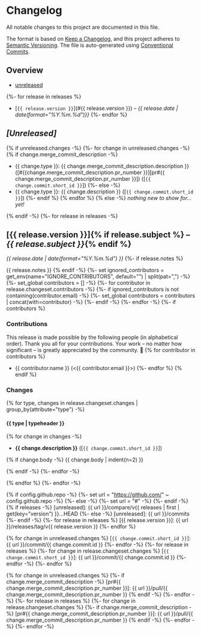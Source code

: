 # Changelog

All notable changes to this project are documented in this file.

The format is based on [Keep a Changelog], and this project adheres to
[Semantic Versioning]. The file is auto-generated using [Conventional Commits].

[keep a changelog]: https://keepachangelog.com/en/1.0.0/
[semantic versioning]: https://semver.org/spec/v2.0.0.html
[conventional commits]: https://www.conventionalcommits.org/en/v1.0.0/

## Overview

- [unreleased](#unreleased)

{%- for release in releases %}
- [`{{ release.version }}`](#{{ release.version }}) – _{{ release.date | date(format="%Y.%m.%d")}}_
{%- endfor %}

## _[Unreleased]_

{% if unreleased.changes -%}
{%- for change in unreleased.changes -%}
{% if change.merge_commit_description -%}
- {{ change.type }}: {{ change.merge_commit_description.description }} ([#{{change.merge_commit_description.pr_number }}][pr#{{ change.merge_commit_description.pr_number }}]) ([`{{ change.commit.short_id }}`])
{%- else -%}
- {{ change.type }}: {{ change.description }} ([`{{ change.commit.short_id }}`])
{%- endif %}
{% endfor %}
{% else -%}
_nothing new to show for… yet!_

{% endif -%}
{%- for release in releases -%}
<a id="{{ release.version }}" />

## [{{ release.version }}]{% if release.subject %} – _{{ release.subject }}_{% endif %}

_{{ release.date | date(format="%Y.%m.%d") }}_
{%- if release.notes %}

{{ release.notes }}
{% endif -%}
{%- set ignored_contributors = get_env(name="IGNORE_CONTRIBUTORS", default="") | split(pat=",") -%}
{%- set_global contributors = [] -%}
{%- for contributor in release.changeset.contributors -%}
  {%- if ignored_contributors is not containing(contributor.email) -%}
    {%- set_global contributors = contributors | concat(with=contributor) -%}
  {%- endif -%}
{%- endfor -%}
{%- if contributors %}
### Contributions

This release is made possible by the following people (in alphabetical order).
Thank you all for your contributions. Your work – no matter how significant – is
greatly appreciated by the community. 💖
{% for contributor in contributors %}
- {{ contributor.name }} (<{{ contributor.email }}>)
{%- endfor %}
{% endif %}
### Changes

{% for type, changes in release.changeset.changes | group_by(attribute="type") -%}

#### {{ type | typeheader }}

{% for change in changes -%}
- **{{ change.description }}** ([`{{ change.commit.short_id }}`])

{% if change.body -%}
{{ change.body | indent(n=2) }}

{% endif -%}
{%- endfor -%}

{% endfor %}
{%- endfor -%}

<!-- [releases] -->

{% if config.github.repo -%}
  {%- set url = "https://github.com/" ~ config.github.repo -%}
{%- else -%}
  {%- set url = "#" -%}
{%- endif -%}
{% if releases -%}
[unreleased]: {{ url }}/compare/v{{ releases | first | get(key="version") }}...HEAD
{%- else -%}
[unreleased]: {{ url }}/commits
{%- endif -%}
{%- for release in releases %}
[{{ release.version }}]: {{ url }}/releases/tag/v{{ release.version }}
{%- endfor %}

<!-- [commits] -->
{% for change in unreleased.changes %}
[`{{ change.commit.short_id }}`]: {{ url }}/commit/{{ change.commit.id }}
{%- endfor -%}
{%- for release in releases %}
{%- for change in release.changeset.changes %}
[`{{ change.commit.short_id }}`]: {{ url }}/commit/{{ change.commit.id }}
{%- endfor -%}
{%- endfor %}

<!-- [pull requests] -->

{% for change in unreleased.changes %}
{%- if change.merge_commit_description -%}
[pr#{{ change.merge_commit_description.pr_number }}]: {{ url }}/pull/{{ change.merge_commit_description.pr_number }}
{% endif -%}
{%- endfor -%}
{%- for release in releases %}
{%- for change in release.changeset.changes %}
{%- if change.merge_commit_description -%}
[pr#{{ change.merge_commit_description.pr_number }}]: {{ url }}/pull/{{ change.merge_commit_description.pr_number }}
{% endif -%}
{%- endfor -%}
{%- endfor -%}
